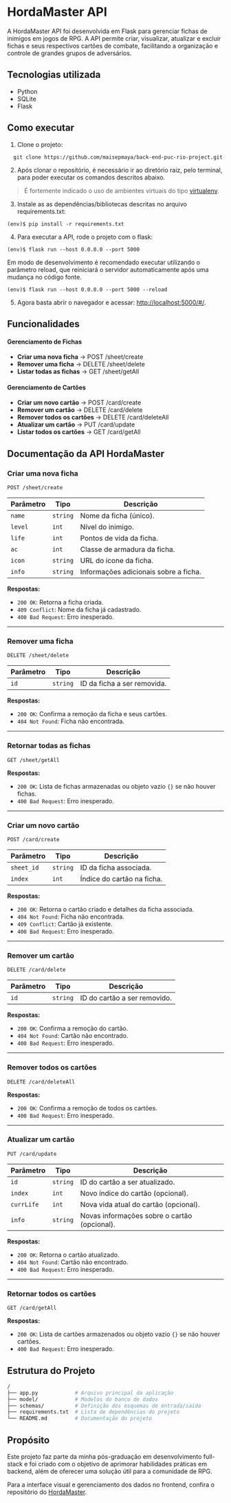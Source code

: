 
# HordaMaster API

A HordaMaster API foi desenvolvida em Flask para gerenciar fichas de inimigos em jogos de RPG. A API permite criar, visualizar, atualizar e excluir fichas e seus respectivos cartões de combate, facilitando a organização e controle de grandes grupos de adversários.


## Tecnologias utilizada

- Python 
- SQLite
- Flask
## Como executar

1. Clone o projeto:
```
  git clone https://github.com/maisepmaya/back-end-puc-rio-project.git
```

2. Após clonar o repositório, é necessário ir ao diretório raiz, pelo terminal, para poder executar os comandos descritos abaixo.
> É fortemente indicado o uso de ambientes virtuais do tipo [virtualenv](https://virtualenv.pypa.io/en/latest/installation.html).


3. Instale as as dependências/bibliotecas descritas no arquivo requirements.txt:
```
(env)$ pip install -r requirements.txt
```

4. Para executar a API, rode o projeto com o flask:

```
(env)$ flask run --host 0.0.0.0 --port 5000
```

Em modo de desenvolvimento é recomendado executar utilizando o parâmetro reload, que reiniciará o servidor
automaticamente após uma mudança no código fonte. 

```
(env)$ flask run --host 0.0.0.0 --port 5000 --reload
```

5. Agora basta abrir o navegador e acessar: [http://localhost:5000/#/](http://localhost:5000/#/).
## Funcionalidades

#### Gerenciamento de Fichas

- **Criar uma nova ficha** → POST /sheet/create
- **Remover uma ficha** → DELETE /sheet/delete
- **Listar todas as fichas** → GET /sheet/getAll


#### Gerenciamento de Cartões
- **Criar um novo cartão** → POST /card/create
- **Remover um cartão** → DELETE /card/delete
- **Remover todos os cartões** → DELETE /card/deleteAll
- **Atualizar um cartão** → PUT /card/update
- **Listar todos os cartões** → GET /card/getAll


## Documentação da API HordaMaster

### Criar uma nova ficha

```http
POST /sheet/create
```

| Parâmetro  | Tipo     | Descrição                                         |
|------------|---------|-----------------------------------------------------|
| `name`     | `string` | Nome da ficha (único).           |
| `level`    | `int`    | Nível do inimigo.                 |
| `life`     | `int`    | Pontos de vida da ficha.         |
| `ac`       | `int`    | Classe de armadura da ficha.     |
| `icon`     | `string` | URL do ícone da ficha.                 |
| `info`     | `string` |Informações adicionais sobre a ficha. |

**Respostas:**
- `200 OK`: Retorna a ficha criada.
- `409 Conflict`: Nome da ficha já cadastrado.
- `400 Bad Request`: Erro inesperado.

---

### Remover uma ficha

```http
DELETE /sheet/delete
```

| Parâmetro | Tipo     | Descrição                                  |
|-----------|---------|--------------------------------|
| `id`     | `string` | ID da ficha a ser removida. |

**Respostas:**
- `200 OK`: Confirma a remoção da ficha e seus cartões.
- `404 Not Found`: Ficha não encontrada.

---

### Retornar todas as fichas

```http
GET /sheet/getAll
```

**Respostas:**
- `200 OK`: Lista de fichas armazenadas ou objeto vazio `{}` se não houver fichas.
- `400 Bad Request`: Erro inesperado.

---

### Criar um novo cartão

```http
POST /card/create
```

| Parâmetro  | Tipo     | Descrição                                        |
|------------|---------|--------------------------------------------------|
| `sheet_id` | `string` |ID da ficha associada.        |
| `index`    | `int`    |Índice do cartão na ficha.     |

**Respostas:**
- `200 OK`: Retorna o cartão criado e detalhes da ficha associada.
- `404 Not Found`: Ficha não encontrada.
- `409 Conflict`: Cartão já existente.
- `400 Bad Request`: Erro inesperado.

---

### Remover um cartão

```http
DELETE /card/delete
```

| Parâmetro | Tipo     | Descrição                                  |
|-----------|---------|--------------------------------|
| `id`     | `string` | ID do cartão a ser removido. |

**Respostas:**
- `200 OK`: Confirma a remoção do cartão.
- `404 Not Found`: Cartão não encontrado.
- `400 Bad Request`: Erro inesperado.

---

### Remover todos os cartões

```http
DELETE /card/deleteAll
```

**Respostas:**
- `200 OK`: Confirma a remoção de todos os cartões.
- `400 Bad Request`: Erro inesperado.

---

### Atualizar um cartão

```http
PUT /card/update
```

| Parâmetro  | Tipo     | Descrição                                       |
|------------|---------|----------------------------------------------|
| `id`      | `string` | ID do cartão a ser atualizado.  |
| `index`   | `int`    | Novo índice do cartão (opcional).              |
| `currLife`| `int`    | Nova vida atual do cartão (opcional).          |
| `info`    | `string` | Novas informações sobre o cartão (opcional). |

**Respostas:**
- `200 OK`: Retorna o cartão atualizado.
- `404 Not Found`: Cartão não encontrado.
- `400 Bad Request`: Erro inesperado.

---

### Retornar todos os cartões

```http
GET /card/getAll
```

**Respostas:**
- `200 OK`: Lista de cartões armazenados ou objeto vazio `{}` se não houver cartões.
- `400 Bad Request`: Erro inesperado.


## Estrutura do Projeto

``` bash
/
├── app.py            # Arquivo principal da aplicação
├── model/            # Modelos do banco de dados
├── schemas/          # Definição dos esquemas de entrada/saída
├── requirements.txt  # Lista de dependências do projeto
└── README.md         # Documentação do projeto
```
## Propósito
Este projeto faz parte da minha pós-graduação em desenvolvimento full-stack e foi criado com o objetivo de aprimorar habilidades práticas em backend, além de oferecer uma solução útil para a comunidade de RPG.

Para a interface visual e gerenciamento dos dados no frontend, confira o repositório do [HordaMaster](https://github.com/maisepmaya/front-end-puc-rio-project.git).
